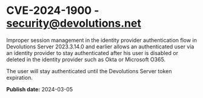 # CVE-2024-1900 - security@devolutions.net

Improper session management in the identity provider authentication flow in Devolutions Server 2023.3.14.0 and earlier allows an authenticated user via an identity provider to stay authenticated after his user is disabled or deleted in the identity provider such as Okta or Microsoft O365. 

The user will stay authenticated until the Devolutions Server token expiration.

**Publish date:** 2024-03-05
